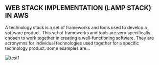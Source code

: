 
## WEB STACK IMPLEMENTATION (LAMP STACK) IN AWS

A technology stack is a set of frameworks and tools used to develop a software product. This set of frameworks and tools are very specifically chosen to work together in creating a well-functioning software. They are acronymns for individual technologies used together for a specific technology product. some examples are…

![test1](https://user-images.githubusercontent.com/61632198/114291470-3e1a4380-9a4d-11eb-94c7-0be3e1c5969f.PNG)
